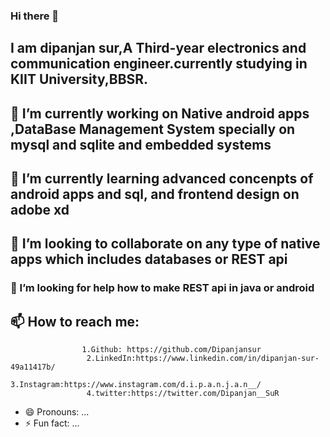 ### Hi there 👋
## I am dipanjan sur,A Third-year electronics and communication engineer.currently studying in KIIT University,BBSR.


## 🔭 I’m currently working on Native android apps ,DataBase Management System specially on mysql and sqlite and embedded systems
 
 ## 🌱 I’m currently learning advanced concenpts of android apps and sql, and frontend design on adobe xd
 
## 👯 I’m looking to collaborate on any type of native apps which includes databases or REST api
 
### 🤔 I’m looking for help  how to make REST api in java or android 
 
 
 ## 📫 How to reach me:
                    1.Github: https://github.com/Dipanjansur
                     2.LinkedIn:https://www.linkedin.com/in/dipanjan-sur-49a11417b/
                     3.Instagram:https://www.instagram.com/d.i.p.a.n.j.a.n__/
                     4.twitter:https://twitter.com/Dipanjan__SuR
- 😄 Pronouns: ...
- ⚡ Fun fact: ...


